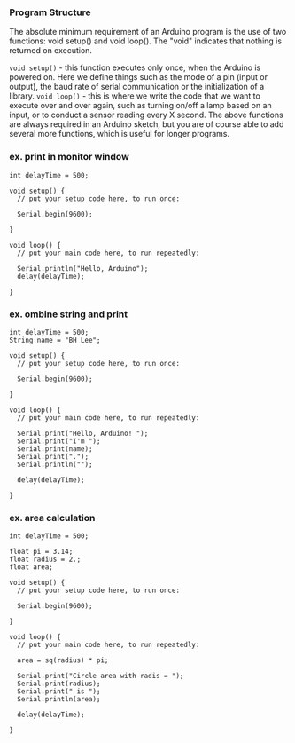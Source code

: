 ### Program Structure

The absolute minimum requirement of an Arduino program is the use of two functions: void setup() and void loop(). The "void" indicates that nothing is returned on execution.

```void setup()``` - this function executes only once, when the Arduino is powered on. Here we define things such as the mode of a pin (input or output), the baud rate of serial communication or the initialization of a library.
```void loop()``` - this is where we write the code that we want to execute over and over again, such as turning on/off a lamp based on an input, or to conduct a sensor reading every X second.
The above functions are always required in an Arduino sketch, but you are of course able to add several more functions, which is useful for longer programs.

### ex. print in monitor window

```
int delayTime = 500;

void setup() {
  // put your setup code here, to run once:
  
  Serial.begin(9600);

}

void loop() {
  // put your main code here, to run repeatedly:

  Serial.println("Hello, Arduino");
  delay(delayTime);

}
```

### ex. ombine string and print

```
int delayTime = 500;
String name = "BH Lee";

void setup() {
  // put your setup code here, to run once:
  
  Serial.begin(9600);

}

void loop() {
  // put your main code here, to run repeatedly:

  Serial.print("Hello, Arduino! ");
  Serial.print("I'm ");
  Serial.print(name);
  Serial.print(".");
  Serial.println("");

  delay(delayTime);

}
```

### ex. area calculation

```
int delayTime = 500;

float pi = 3.14;
float radius = 2.;
float area;

void setup() {
  // put your setup code here, to run once:
  
  Serial.begin(9600);

}

void loop() {
  // put your main code here, to run repeatedly:

  area = sq(radius) * pi;

  Serial.print("Circle area with radis = ");
  Serial.print(radius);
  Serial.print(" is ");
  Serial.println(area);

  delay(delayTime);

}
```




